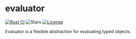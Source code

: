 # evaluator

[![Rust CI](https://github.com/nseguin42/evaluator/actions/workflows/rust-ci.yaml/badge.svg)](https://github.com/nseguin42/evaluator/actions/workflows/rust-ci.yaml)
![Stars](https://img.shields.io/github/stars/nseguin42/evaluator)
[![License](https://img.shieldgs.io/github/license/nseguin42/evaluator)](https://github.com/nseguin42/evaluator/blob/main/LICENSE)

Evaluator is a flexible abstraction for evaluating typed objects.